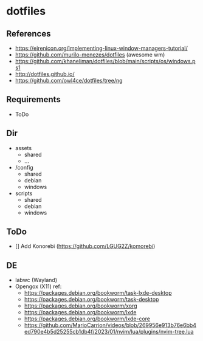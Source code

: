 # dotfiles

## References
 - https://eirenicon.org/implementing-linux-window-managers-tutorial/
 - https://github.com/murilo-menezes/dotfiles (awesome wm)
 - https://github.com/khaneliman/dotfiles/blob/main/scripts/os/windows.ps1
 - http://dotfiles.github.io/
 - https://github.com/owl4ce/dotfiles/tree/ng

## Requirements 
  - ToDo

## Dir
  - assets
    - shared
    - ...
  - /config
    - shared
    - debian
    - windows
  - scripts
    - shared
    - debian
    - windows

## ToDo
  - [] Add Konorebi (https://github.com/LGUG2Z/komorebi)

## DE 
  - labwc (Wayland)
  - Opengox (X11)
  ref:
    - https://packages.debian.org/bookworm/task-lxde-desktop
    - https://packages.debian.org/bookworm/task-desktop
    - https://packages.debian.org/bookworm/xorg
    - https://packages.debian.org/bookworm/lxde
    - https://packages.debian.org/bookworm/lxde-core
    - https://github.com/MarioCarrion/videos/blob/269956e913b76e6bb4ed790e4b5d25255cb1db4f/2023/01/nvim/lua/plugins/nvim-tree.lua
